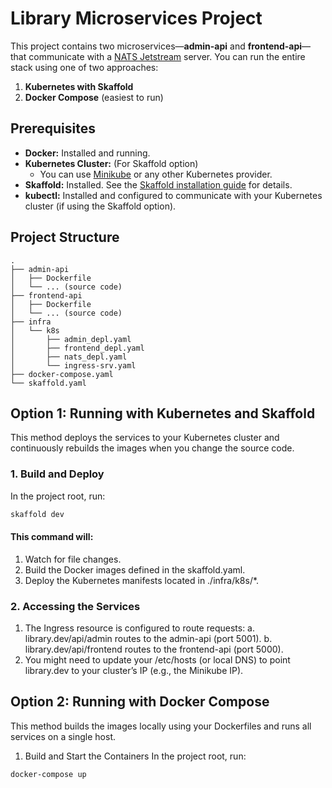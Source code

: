 # Library Microservices Project

This project contains two microservices—**admin-api** and **frontend-api**—that communicate with a [NATS Jetstream](https://nats.io/) server. You can run the entire stack using one of two approaches:

1. **Kubernetes with Skaffold**  
2. **Docker Compose** (easiest to run)

## Prerequisites

- **Docker:** Installed and running.
- **Kubernetes Cluster:** (For Skaffold option)  
  - You can use [Minikube](https://minikube.sigs.k8s.io/docs/start/) or any other Kubernetes provider.
- **Skaffold:** Installed. See the [Skaffold installation guide](https://skaffold.dev/docs/install/) for details.
- **kubectl:** Installed and configured to communicate with your Kubernetes cluster (if using the Skaffold option).

## Project Structure

```plaintext
.
├── admin-api
│   ├── Dockerfile
│   └── ... (source code)
├── frontend-api
│   ├── Dockerfile
│   └── ... (source code)
├── infra
│   └── k8s
│       ├── admin_depl.yaml
│       ├── frontend_depl.yaml
│       ├── nats_depl.yaml
│       └── ingress-srv.yaml
├── docker-compose.yaml
└── skaffold.yaml

```
## Option 1: Running with Kubernetes and Skaffold
This method deploys the services to your Kubernetes cluster and continuously rebuilds the images when you change the source code.

### 1. Build and Deploy
In the project root, run:

```bash
skaffold dev
```
#### This command will:
1. Watch for file changes.
2. Build the Docker images defined in the skaffold.yaml.
3. Deploy the Kubernetes manifests located in ./infra/k8s/*.


### 2. Accessing the Services
1. The Ingress resource is configured to route requests:
 a. library.dev/api/admin routes to the admin-api (port 5001).
 b. library.dev/api/frontend routes to the frontend-api (port 5000).
2. You might need to update your /etc/hosts (or local DNS) to point library.dev to your cluster’s IP (e.g., the Minikube IP).

## Option 2: Running with Docker Compose

This method builds the images locally using your Dockerfiles and runs all services on a single host.

1. Build and Start the Containers
In the project root, run:

```bash
docker-compose up 
```

